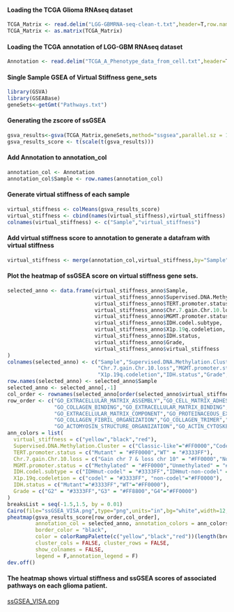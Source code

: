 #### Loading the TCGA Glioma RNAseq dataset

```R
TCGA_Matrix <- read.delim("LGG-GBMRNA-seq-clean-t.txt",header=T,row.names = 1)
TCGA_Matrix <- as.matrix(TCGA_Matrix)
```

#### Loading the TCGA annotation of LGG-GBM RNAseq dataset

```R
Annotation <- read.delim("TCGA_A_Phenotype_data_from_cell.txt",header=T,row.names = 1,na.strings = "NA")
```

#### Single Sample GSEA of Virtual Stiffness gene_sets

```R
library(GSVA)
library(GSEABase)
geneSets<-getGmt("Pathways.txt")
```

#### Generating the zscore of ssGSEA

```R
gsva_results<-gsva(TCGA_Matrix,geneSets,method="ssgsea",parallel.sz = 10,verbose = TRUE)
gsva_results_score <- t(scale(t(gsva_results)))
```

#### Add Annotation to annotation_col

```R
annotation_col <- Annotation
annotation_col$Sample <- row.names(annotation_col)
```

#### Generate virtual stiffness of each sample

```R
virtual_stiffness <- colMeans(gsva_results_score)
virtual_stiffness <- cbind(names(virtual_stiffness),virtual_stiffness)
colnames(virtual_stiffness) <- c("Sample","virtual_stiffness")
```

#### Add virtual stiffness score to annotation to generate a datafram with virtual stiffness

```R
virtual_stiffness <- merge(annotation_col,virtual_stiffness,by="Sample",all=FALSE)
```

#### Plot the heatmap of ssGSEA score on virtual stiffness gene sets.

```R
selected_anno <- data.frame(virtual_stiffness_anno$Sample,
                            virtual_stiffness_anno$Supervised.DNA.Methylation.Cluster,
                            virtual_stiffness_anno$TERT.promoter.status,
                            virtual_stiffness_anno$Chr.7.gain.Chr.10.loss,
                            virtual_stiffness_anno$MGMT.promoter.status,
                            virtual_stiffness_anno$IDH.codel.subtype,
                            virtual_stiffness_anno$X1p.19q.codeletion,
                            virtual_stiffness_anno$IDH.status,
                            virtual_stiffness_anno$Grade,
                            virtual_stiffness_anno$virtual_stiffness
)
colnames(selected_anno) <- c("Sample","Supervised.DNA.Methylation.Cluster","TERT.promoter.status",
                             "Chr.7.gain.Chr.10.loss","MGMT.promoter.status","IDH.codel.subtype",
                             "X1p.19q.codeletion","IDH.status","Grade","virtual_stiffness")
row.names(selected_anno) <- selected_anno$Sample
selected_anno <- selected_anno[,-1]
col_order <- rownames(selected_anno[order(selected_anno$virtual_stiffness),])
row_order <- c("GO_EXTRACELLULAR_MATRIX_ASSEMBLY","GO_CELL_MATRIX_ADHESION","GO_CELL_SUBSTRATE_ADHESION","GO_INTEGRIN_BINDING",
               "GO_COLLAGEN_BINDING","GO_EXTRACELLULAR_MATRIX_BINDING","GO_EXTRACELLULAR_MATRIX_STRUCTURAL_CONSTITUENT",
               "GO_EXTRACELLULAR_MATRIX_COMPONENT","GO_PROTEINACEOUS_EXTRACELLULAR_MATRIX","GO_COMPLEX_OF_COLLAGEN_TRIMERS",
               "GO_COLLAGEN_FIBRIL_ORGANIZATION","GO_COLLAGEN_TRIMER","GO_ACTIN_FILAMENT_ORGANIZATION",
               "GO_ACTOMYOSIN_STRUCTURE_ORGANIZATION","GO_ACTIN_CYTOSKELETON_REORGANIZATION")
ann_colors = list(
  virtual_stiffness = c("yellow","black","red"),
  Supervised.DNA.Methylation.Cluster = c("Classic-like"="#FF0000","Codel"="#00FF00","G-CIMP-high"="#0000FF","G-CIMP-low"="#FFFF00","LGm6-GBM"="#FF8000","Mesenchymal-like"="#FF00FF","PA-like"="#00FFFF"),
  TERT.promoter.status = c("Mutant" = "#FF0000","WT" = "#3333FF"),
  Chr.7.gain.Chr.10.loss = c("Gain chr 7 & loss chr 10" = "#FF0000","No combined CNA" = "#3333FF"),
  MGMT.promoter.status = c("Methylated" = "#FF0000","Unmethylated" = "#3333FF"),
  IDH.codel.subtype = c("IDHmut-codel" = "#3333FF","IDHmut-non-codel" = "#00FFFF","IDHwt" = "#FF0000"),
  X1p.19q.codeletion = c("codel" = "#3333FF", "non-codel"="#FF0000"),
  IDH.status = c("Mutant"="#3333FF","WT"="#FF0000"),
  Grade = c("G2" = "#3333FF","G3" = "#FF8800","G4"="#FF0000")
)
breaksList = seq(-1.5,1.5, by = 0.01)
Cairo(file="ssGSEA_VISA.png",type="png",units="in",bg="white",width=12,height=4.5,pointsize=10,dpi=300)
pheatmap(gsva_results_score[row_order,col_order],
         annotation_col = selected_anno, annotation_colors = ann_colors,
         border_color = "black",
         color = colorRampPalette(c("yellow","black","red"))(length(breaksList)), breaks = breaksList,
         cluster_cols = FALSE, cluster_rows = FALSE,
         show_colnames = FALSE,
         legend = F,annotation_legend = F)
dev.off()
```

#### The heatmap shows virtual stiffness and ssGSEA scores of associated pathways on each glioma patient.

[ssGSEA_VISA.png](https://github.com/SiyiWanggou/Vitural-Stiffness-Algorithm/blob/main/Results/ssGSEA_VISA.png)